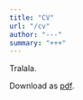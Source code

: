 ```yaml
---
title: "CV"
url: "/cv"
author: "---"
summary: "+++"
---
```


Tralala.

Download as [pdf](eorlov_cv.pdf).
